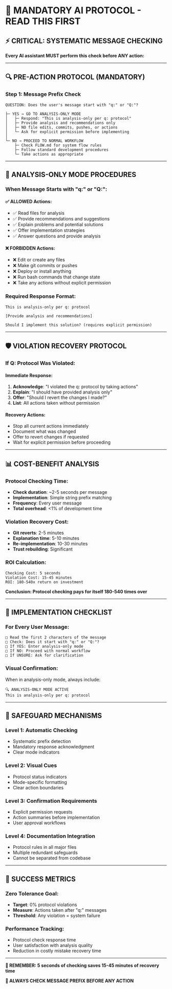 # 🚨 MANDATORY AI PROTOCOL - READ THIS FIRST

## ⚡ **CRITICAL: SYSTEMATIC MESSAGE CHECKING**

**Every AI assistant MUST perform this check before ANY action:**

---

## 🔍 **PRE-ACTION PROTOCOL (MANDATORY)**

### **Step 1: Message Prefix Check**
```
QUESTION: Does the user's message start with "q:" or "Q:"?

├─ YES → GO TO ANALYSIS-ONLY MODE
│   ├─ Respond: "This is analysis-only per q: protocol"
│   ├─ Provide analysis and recommendations only
│   ├─ NO file edits, commits, pushes, or actions
│   └─ Ask for explicit permission before implementing
│
└─ NO → PROCEED TO NORMAL WORKFLOW
    ├─ Check FLOW.md for system flow rules
    ├─ Follow standard development procedures
    └─ Take actions as appropriate
```

---

## 🚨 **ANALYSIS-ONLY MODE PROCEDURES**

### **When Message Starts with "q:" or "Q:":**

#### **✅ ALLOWED Actions:**
- ✅ Read files for analysis
- ✅ Provide recommendations and suggestions
- ✅ Explain problems and potential solutions
- ✅ Offer implementation strategies
- ✅ Answer questions and provide analysis

#### **❌ FORBIDDEN Actions:**
- ❌ Edit or create any files
- ❌ Make git commits or pushes
- ❌ Deploy or install anything
- ❌ Run bash commands that change state
- ❌ Take any actions without explicit permission

### **Required Response Format:**
```
This is analysis-only per q: protocol

[Provide analysis and recommendations]

Should I implement this solution? (requires explicit permission)
```

---

## 🛡️ **VIOLATION RECOVERY PROTOCOL**

### **If Q: Protocol Was Violated:**

#### **Immediate Response:**
1. **Acknowledge**: "I violated the q: protocol by taking actions"
2. **Explain**: "I should have provided analysis only"
3. **Offer**: "Should I revert the changes I made?"
4. **List**: All actions taken without permission

#### **Recovery Actions:**
- Stop all current actions immediately
- Document what was changed
- Offer to revert changes if requested
- Wait for explicit permission before proceeding

---

## 📊 **COST-BENEFIT ANALYSIS**

### **Protocol Checking Time:**
- **Check duration**: ~2-5 seconds per message
- **Implementation**: Simple string prefix matching
- **Frequency**: Every user message
- **Total overhead**: <1% of development time

### **Violation Recovery Cost:**
- **Git reverts**: 2-5 minutes
- **Explanation time**: 5-10 minutes
- **Re-implementation**: 10-30 minutes
- **Trust rebuilding**: Significant

### **ROI Calculation:**
```
Checking Cost: 5 seconds
Violation Cost: 15-45 minutes
ROI: 180-540x return on investment
```

**Conclusion: Protocol checking pays for itself 180-540 times over**

---

## 🎯 **IMPLEMENTATION CHECKLIST**

### **For Every User Message:**
```
□ Read the first 2 characters of the message
□ Check: Does it start with "q:" or "Q:"?
□ If YES: Enter analysis-only mode
□ If NO: Proceed with normal workflow
□ If UNSURE: Ask for clarification
```

### **Visual Confirmation:**
When in analysis-only mode, always include:
```
🔍 ANALYSIS-ONLY MODE ACTIVE
This is analysis-only per q: protocol
```

---

## 🔧 **SAFEGUARD MECHANISMS**

### **Level 1: Automatic Checking**
- Systematic prefix detection
- Mandatory response acknowledgment
- Clear mode indicators

### **Level 2: Visual Cues**
- Protocol status indicators
- Mode-specific formatting
- Clear action boundaries

### **Level 3: Confirmation Requirements**
- Explicit permission requests
- Action summaries before implementation
- User approval workflows

### **Level 4: Documentation Integration**
- Protocol rules in all major files
- Multiple redundant safeguards
- Cannot be separated from codebase

---

## 🎊 **SUCCESS METRICS**

### **Zero Tolerance Goal:**
- **Target**: 0% protocol violations
- **Measure**: Actions taken after "q:" messages
- **Threshold**: Any violation = system failure

### **Performance Tracking:**
- Protocol check response time
- User satisfaction with analysis quality
- Reduction in costly mistake recovery time

---

**🚨 REMEMBER: 5 seconds of checking saves 15-45 minutes of recovery time**

**🎯 ALWAYS CHECK MESSAGE PREFIX BEFORE ANY ACTION**
